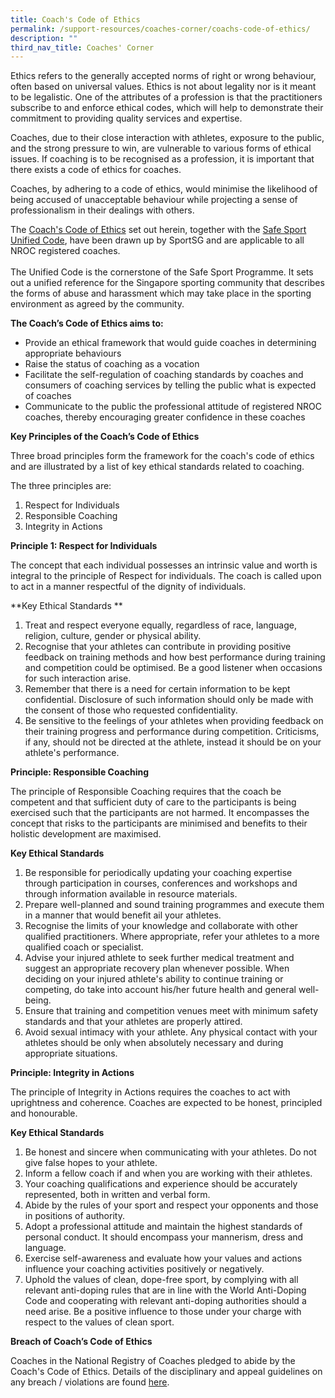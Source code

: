 ```yaml
---
title: Coach's Code of Ethics
permalink: /support-resources/coaches-corner/coachs-code-of-ethics/
description: ""
third_nav_title: Coaches' Corner
---
```

Ethics refers to the generally accepted norms of right or wrong behaviour, often based on universal values. Ethics is not about legality nor is it meant to be legalistic. One of the attributes of a profession is that the practitioners subscribe to and enforce ethical codes, which will help to demonstrate their commitment to providing quality services and expertise.

Coaches, due to their close interaction with athletes, exposure to the public, and the strong pressure to win, are vulnerable to various forms of ethical issues. If coaching is to be recognised as a profession, it is important that there exists a code of ethics for coaches. 

Coaches, by adhering to a code of ethics, would minimise the likelihood of being accused of unacceptable behaviour while projecting a sense of professionalism in their dealings with others.

The [Coach's Code of Ethics](/files/Support/Coaches'%20Corner/Coach's%20Code%20of%20Ethics_20220427.pdf) set out herein, together with the [Safe Sport Unified Code](http://www.safesport.sg/safe-sport-programme/unified-code), have been drawn up by SportSG and are applicable to all NROC registered coaches.  
   
The Unified Code is the cornerstone of the Safe Sport Programme. It sets out a unified reference for the Singapore sporting community that describes the forms of abuse and harassment which may take place in the sporting environment as agreed by the community.

**The Coach’s Code of Ethics aims to:**  

*   Provide an ethical framework that would guide coaches in determining appropriate behaviours
*   Raise the status of coaching as a vocation
*   Facilitate the self-regulation of coaching standards by coaches and consumers of coaching services by telling the public what is expected of coaches
*   Communicate to the public the professional attitude of registered NROC coaches, thereby encouraging greater confidence in these coaches

**Key Principles of the Coach’s Code of Ethics**

Three broad principles form the framework for the coach's code of ethics and are illustrated by a list of key ethical standards related to coaching.

The three principles are:  

1.  Respect for Individuals
2.  Responsible Coaching
3.  Integrity in Actions 

**Principle 1: Respect for Individuals**

The concept that each individual possesses an intrinsic value and worth is integral to the principle of Respect for individuals. The coach is called upon to act in a manner respectful of the dignity of individuals.

**Key Ethical Standards  **

1.  Treat and respect everyone equally, regardless of race, language, religion, culture, gender or physical ability.
2.  Recognise that your athletes can contribute in providing positive feedback on training methods and how best performance during training and competition could be optimised. Be a good listener when occasions for such interaction arise.
3.  Remember that there is a need for certain information to be kept confidential. Disclosure of such information should only be made with the consent of those who requested confidentiality.
4.  Be sensitive to the feelings of your athletes when providing feedback on their training progress and performance during competition. Criticisms, if any, should not be directed at the athlete, instead it should be on your athlete's performance. 

**Principle: Responsible Coaching**

The principle of Responsible Coaching requires that the coach be competent and that sufficient duty of care to the participants is being exercised such that the participants are not harmed. It encompasses the concept that risks to the participants are minimised and benefits to their holistic development are maximised.

**Key Ethical Standards**

1.  Be responsible for periodically updating your coaching expertise through participation in courses, conferences and workshops and through information available in resource materials.
2.  Prepare well-planned and sound training programmes and execute them in a manner that would benefit ail your athletes.
3.  Recognise the limits of your knowledge and collaborate with other qualified practitioners. Where appropriate, refer your athletes to a more qualified coach or specialist.
4.  Advise your injured athlete to seek further medical treatment and suggest an appropriate recovery plan whenever possible. When deciding on your injured athlete's ability to continue training or competing, do take into account his/her future health and general well-being.
5.  Ensure that training and competition venues meet with minimum safety standards and that your athletes are properly attired.
6.  Avoid sexual intimacy with your athlete. Any physical contact with your athletes should be only when absolutely necessary and during appropriate situations. 

**Principle: Integrity in Actions**

The principle of Integrity in Actions requires the coaches to act with uprightness and coherence. Coaches are expected to be honest, principled and honourable.

**Key Ethical Standards**

1.  Be honest and sincere when communicating with your athletes. Do not give false hopes to your athlete.
2.  Inform a fellow coach if and when you are working with their athletes.
3.  Your coaching qualifications and experience should be accurately represented, both in written and verbal form.
4.  Abide by the rules of your sport and respect your opponents and those in positions of authority.
5.  Adopt a professional attitude and maintain the highest standards of personal conduct. It should encompass your mannerism, dress and language.
6.  Exercise self-awareness and evaluate how your values and actions influence your coaching activities positively or negatively. 
7.  Uphold the values of clean, dope-free sport, by complying with all relevant anti-doping rules that are in line with the World Anti-Doping Code and cooperating with relevant anti-doping authorities should a need arise. Be a positive influence to those under your charge with respect to the values of clean sport.  
      
**Breach of Coach’s Code of Ethics**

Coaches in the National Registry of Coaches pledged to abide by the Coach's Code of Ethics. Details of the disciplinary and appeal guidelines on any breach / violations are found [here](/support-resources/national-registry-of-coaches/nroc-handbook/).